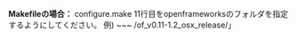 **Makefileの場合：**
  configure.make 11行目をopenframeworksのフォルダを指定するようにしてください。 例) ~~~ /of_v0.11-1.2_osx_release/」


